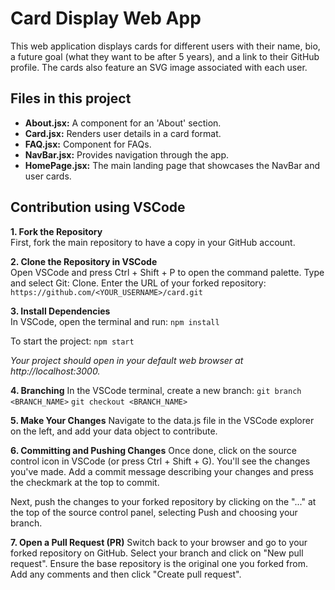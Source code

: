 # Card Display Web App

This web application displays cards for different users with their name, bio, a future goal (what they want to be after 5 years), and a link to their GitHub profile. The cards also feature an SVG image associated with each user.

## Files in this project
- **About.jsx:** A component for an 'About' section.
- **Card.jsx:** Renders user details in a card format.
- **FAQ.jsx:** Component for FAQs.
- **NavBar.jsx:** Provides navigation through the app.
- **HomePage.jsx:** The main landing page that showcases the NavBar and user cards.

## Contribution using VSCode

**1. Fork the Repository**  
First, fork the main repository to have a copy in your GitHub account.

**2. Clone the Repository in VSCode**  
Open VSCode and press Ctrl + Shift + P to open the command palette. Type and select Git: Clone. Enter the URL of your forked repository:
```https://github.com/<YOUR_USERNAME>/card.git```


**3. Install Dependencies**  
In VSCode, open the terminal and run:
```npm install```

To start the project:
```npm start```

*Your project should open in your default web browser at http://localhost:3000.*

**4. Branching**
In the VSCode terminal, create a new branch:
```git branch <BRANCH_NAME>```
```git checkout <BRANCH_NAME>```

**5. Make Your Changes**
Navigate to the data.js file in the VSCode explorer on the left, and add your data object to contribute.

**6. Committing and Pushing Changes** 
Once done, click on the source control icon in VSCode (or press Ctrl + Shift + G). You'll see the changes you've made. Add a commit message describing your changes and press the checkmark at the top to commit.

Next, push the changes to your forked repository by clicking on the "..." at the top of the source control panel, selecting Push and choosing your branch.

**7. Open a Pull Request (PR)** 
Switch back to your browser and go to your forked repository on GitHub. Select your branch and click on "New pull request". Ensure the base repository is the original one you forked from. Add any comments and then click "Create pull request".


